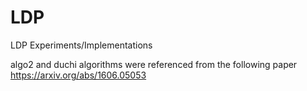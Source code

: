 # LDP
LDP Experiments/Implementations

algo2 and duchi algorithms were referenced from the following paper
https://arxiv.org/abs/1606.05053
